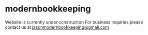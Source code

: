 # modernbookkeeping
Website is currently under construction
For business inquiries please contact us at jasonmodernbookkeeping@gmail.com
